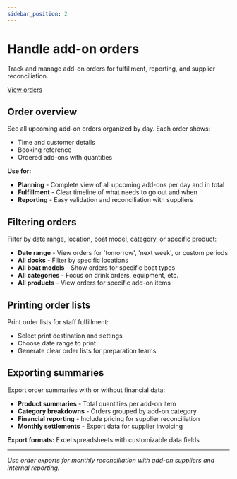 ```yaml
---
sidebar_position: 2
---
```


# Handle add-on orders

Track and manage add-on orders for fulfillment, reporting, and supplier reconciliation.

<div class="button-container">
  <a href="https://dashboard.letsbook.app/orders" class="button button--primary" target="_blank" rel="noopener noreferrer">View orders</a>
</div>

## Order overview

See all upcoming add-on orders organized by day. Each order shows:

- Time and customer details
- Booking reference
- Ordered add-ons with quantities

**Use for:**

- **Planning** - Complete view of all upcoming add-ons per day and in total
- **Fulfillment** - Clear timeline of what needs to go out and when
- **Reporting** - Easy validation and reconciliation with suppliers

## Filtering orders

Filter by date range, location, boat model, category, or specific product:

- **Date range** - View orders for 'tomorrow', 'next week', or custom periods
- **All docks** - Filter by specific locations
- **All boat models** - Show orders for specific boat types
- **All categories** - Focus on drink orders, equipment, etc.
- **All products** - View orders for specific add-on items

## Printing order lists

Print order lists for staff fulfillment:

- Select print destination and settings
- Choose date range to print
- Generate clear order lists for preparation teams

## Exporting summaries

Export order summaries with or without financial data:

- **Product summaries** - Total quantities per add-on item
- **Category breakdowns** - Orders grouped by add-on category
- **Financial reporting** - Include pricing for supplier reconciliation
- **Monthly settlements** - Export data for supplier invoicing

**Export formats:** Excel spreadsheets with customizable data fields

---

_Use order exports for monthly reconciliation with add-on suppliers and internal reporting._
